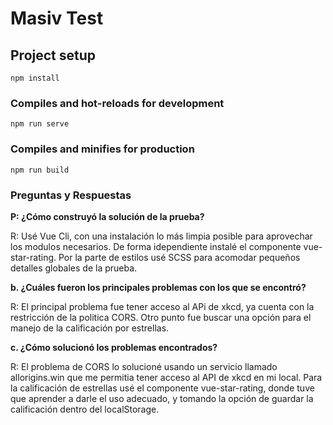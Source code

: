 # Masiv Test

## Project setup
```
npm install
```

### Compiles and hot-reloads for development
```
npm run serve
```

### Compiles and minifies for production
```
npm run build
```

### Preguntas y Respuestas

**P: ¿Cómo construyó la solución de la prueba?**

R: Usé Vue Cli, con una instalación lo más limpia posible para aprovechar los modulos necesarios. De forma idependiente instalé el componente vue-star-rating. Por la parte de estilos usé SCSS para acomodar pequeños detalles globales de la prueba.


**b. ¿Cuáles fueron los principales problemas con los que se encontró?**

R: El principal problema fue tener acceso al APi de xkcd, ya cuenta con la restricción de la politica CORS. Otro punto fue buscar una opción para el manejo de la calificación por estrellas.


**c. ¿Cómo solucionó los problemas encontrados?**

R: El problema de CORS lo solucioné usando un servicio llamado allorigins.win que me permitia tener acceso al API de xkcd en mi local.
Para la calificación de estrellas usé el componente vue-star-rating, donde tuve que aprender a darle el uso adecuado, y tomando la opción de guardar la calificación dentro del localStorage.